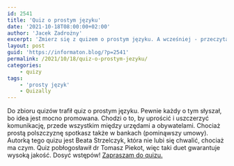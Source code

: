 ```yaml
---
id: 2541
title: 'Quiz o prostym języku'
date: '2021-10-18T08:00:00+02:00'
author: 'Jacek Zadrożny'
excerpt: 'Zmierz się z quizem o prostym języku. A wcześniej - przeczytaj i obejrzyj dołączone zasoby. Tyle ich jeszcze nie było!'
layout: post
guid: 'https://informaton.blog/?p=2541'
permalink: /2021/10/18/quiz-o-prostym-jezyku/
categories:
    - quizy
tags:
    - 'prosty język'
    - Quizally
---
```


Do zbioru quizów trafił quiz o prostym języku. Pewnie każdy o tym słyszał, bo idea jest mocno promowana. Chodzi o to, by uprościć i uszczerzyć komunikację, przede wszystkim między urzędami a obywatelami. Chociaż prostą polszczyznę spotkasz także w bankach (pominąwszy umowy). Autorką tego quizu jest Beata Strzelczyk, która nie lubi się chwalić, chociaż ma czym. Quiz pobłogosławił dr Tomasz Piekot, więc taki duet gwarantuje wysoką jakość. Dosyć wstępów! [Zapraszam do quizu.](https://www.quizally.pl/quiz/show?id=24)